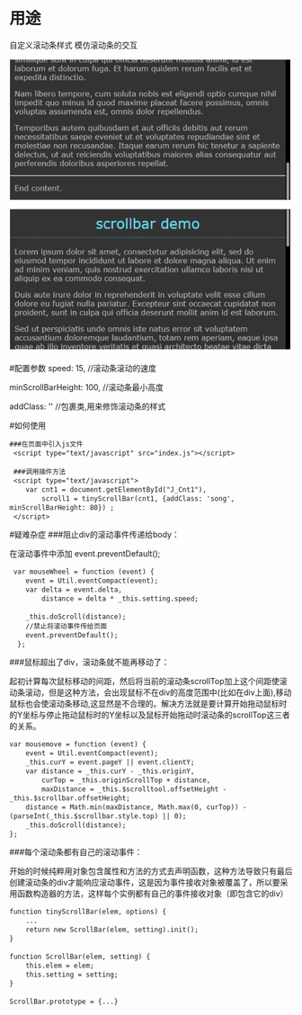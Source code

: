 # 用途
自定义滚动条样式 模仿滚动条的交互


![image](https://github.com/BabyLian/tinyScrollBar/blob/master/screenshot.png)

#配置参数
speed: 15, //滚动条滚动的速度


minScrollBarHeight: 100, //滚动条最小高度


addClass: '' //包裹类,用来修饰滚动条的样式


#如何使用
```
###在页面中引入js文件
 <script type="text/javascript" src="index.js"></script>
 
 ###调用插件方法
 <script type="text/javascript">
    var cnt1 = document.getElementById("J_Cnt1"),
        scroll1 = tinyScrollBar(cnt1, {addClass: 'song', minScrollBarHeight: 80}) ;
 </script>
```

#疑难杂症
###阻止div的滚动事件传递给body：

在滚动事件中添加  event.preventDefault();
```
 var mouseWheel = function (event) {
    event = Util.eventCompact(event);
    var delta = event.delta,
        distance = delta * _this.setting.speed;

    _this.doScroll(distance);
    //禁止将滚动事件传给页面
    event.preventDefault();
  };
```

###鼠标超出了div，滚动条就不能再移动了：

起初计算每次鼠标移动的间距，然后将当前的滚动条scrollTop加上这个间距使滚动条滚动，但是这种方法，会出现鼠标不在div的高度范围中(比如在div上面),移动鼠标也会使滚动条移动,这显然是不合理的。解决方法就是要计算开始拖动鼠标时的Y坐标与停止拖动鼠标时的Y坐标以及鼠标开始拖动时滚动条的scrollTop这三者的关系。
```
var mousemove = function (event) {
    event = Util.eventCompact(event);
    _this.curY = event.pageY || event.clientY;
    var distance = _this.curY - _this.originY,
        curTop = _this.originScrollTop + distance,
        maxDistance = _this.$scrolltool.offsetHeight - _this.$scrollbar.offsetHeight;
    distance = Math.min(maxDistance, Math.max(0, curTop)) - (parseInt(_this.$scrollbar.style.top) || 0);
    _this.doScroll(distance);
};
```

###每个滚动条都有自己的滚动事件：

开始的时候纯粹用对象包含属性和方法的方式去声明函数，这种方法导致只有最后创建滚动条的div才能响应滚动事件，这是因为事件接收对象被覆盖了，所以要采用函数构造器的方法，这样每个实例都有自己的事件接收对象（即包含它的div）
```
function tinyScrollBar(elem, options) {
    ...
    return new ScrollBar(elem, setting).init();
}

function ScrollBar(elem, setting) {
    this.elem = elem;
    this.setting = setting;
}

ScrollBar.prototype = {...}
```

 
